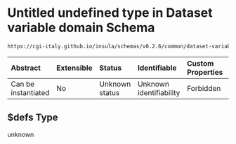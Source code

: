 # Untitled undefined type in Dataset variable domain Schema

```txt
https://cgi-italy.github.io/insula/schemas/v0.2.6/common/dataset-variable-domain.schema.json#/$defs
```



| Abstract            | Extensible | Status         | Identifiable            | Custom Properties | Additional Properties | Access Restrictions | Defined In                                                                                                         |
| :------------------ | :--------- | :------------- | :---------------------- | :---------------- | :-------------------- | :------------------ | :----------------------------------------------------------------------------------------------------------------- |
| Can be instantiated | No         | Unknown status | Unknown identifiability | Forbidden         | Allowed               | none                | [dataset-variable-domain.schema.json\*](schemas/common/dataset-variable-domain.schema.json) |

## $defs Type

unknown
